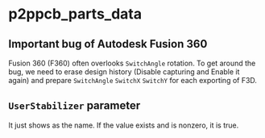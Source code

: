 # p2ppcb_parts_data

## Important bug of Autodesk Fusion 360

Fusion 360 (F360) often overlooks `SwitchAngle` rotation. To get around the bug,
we need to erase design history (Disable capturing and Enable it again) and prepare
`SwitchAngle` `SwitchX` `SwitchY` for each exporting of F3D.

## `UserStabilizer` parameter

It just shows as the name. If the value exists and is nonzero, it is true.
